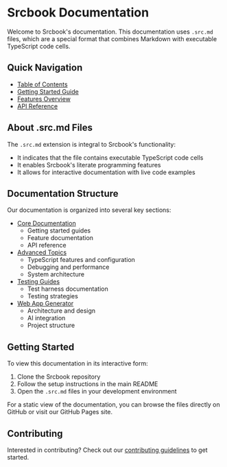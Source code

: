 # Srcbook Documentation

Welcome to Srcbook's documentation. This documentation uses `.src.md` files, which are a special format that combines Markdown with executable TypeScript code cells.

## Quick Navigation
- [Table of Contents](table-of-contents.src.md)
- [Getting Started Guide](getting-started.src.md)
- [Features Overview](features.src.md)
- [API Reference](api-reference.src.md)

## About .src.md Files

The `.src.md` extension is integral to Srcbook's functionality:
- It indicates that the file contains executable TypeScript code cells
- It enables Srcbook's literate programming features
- It allows for interactive documentation with live code examples

## Documentation Structure

Our documentation is organized into several key sections:
- [Core Documentation](table-of-contents.src.md)
  - Getting started guides
  - Feature documentation
  - API reference
- [Advanced Topics](advanced/index.src.md)
  - TypeScript features and configuration
  - Debugging and performance
  - System architecture
- [Testing Guides](testing/notebook-test-harness.src.md)
  - Test harness documentation
  - Testing strategies
- [Web App Generator](web-app-generator/index.src.md)
  - Architecture and design
  - AI integration
  - Project structure

## Getting Started

To view this documentation in its interactive form:
1. Clone the Srcbook repository
2. Follow the setup instructions in the main README
3. Open the `.src.md` files in your development environment

For a static view of the documentation, you can browse the files directly on GitHub or visit our GitHub Pages site.

## Contributing

Interested in contributing? Check out our [contributing guidelines](contributing.src.md) to get started. 